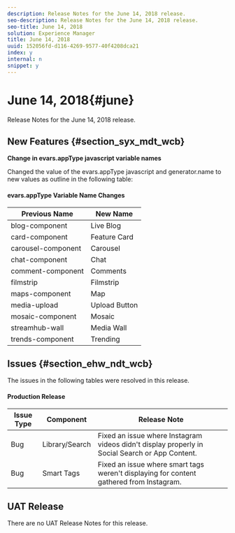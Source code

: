 ```yaml
---
description: Release Notes for the June 14, 2018 release.
seo-description: Release Notes for the June 14, 2018 release.
seo-title: June 14, 2018
solution: Experience Manager
title: June 14, 2018
uuid: 152056fd-d116-4269-9577-40f4208dca21
index: y
internal: n
snippet: y
---
```


# June 14, 2018{#june}

Release Notes for the June 14, 2018 release.

## New Features {#section_syx_mdt_wcb}

**Change in evars.appType javascript variable names**

Changed the value of the evars.appType javascript and generator.name to new values as outline in the following table:

#### evars.appType Variable Name Changes
|  Previous Name | New Name |
|---|---|
|  blog-component  | Live Blog |
|  card-component | Feature Card |
|  carousel-component | Carousel |
|  chat-component | Chat |
|  comment-component  | Comments |
|  filmstrip | Filmstrip |
|  maps-component | Map |
|  media-upload | Upload Button |
|  mosaic-component  | Mosaic |
|  streamhub-wall | Media Wall |
|  trends-component | Trending |

## Issues {#section_ehw_ndt_wcb}

The issues in the following tables were resolved in this release.

#### Production Release
|  **Issue Type** | **Component** | **Release Note** |
|---|---|---|
|  Bug | Library/Search | Fixed an issue where Instagram videos didn't display properly in Social Search or App Content.  |
|  Bug | Smart Tags | Fixed an issue where smart tags weren't displaying for content gathered from Instagram. |

## UAT Release

There are no UAT Release Notes for this release.
